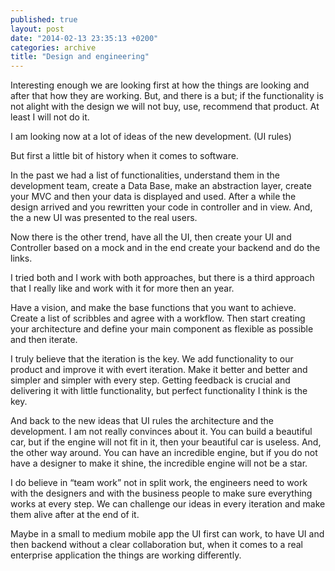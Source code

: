 ```yaml
---
published: true
layout: post
date: "2014-02-13 23:35:13 +0200"
categories: archive
title: "Design and engineering"
---
```


Interesting enough we are looking first at how the things are looking and after that how they are working. But, and there is a but; if the functionality is not alight with the design we will not buy, use, recommend that product. At least I will not do it.

I am looking now at a lot of ideas of the new development. (UI rules)

But first a little bit of history when it comes to software.

In the past we had a list of functionalities, understand them in the development team, create a Data Base, make an abstraction layer, create your MVC and then your data is displayed and used. After a while the design arrived and  you rewritten your code in controller and in view. And, the a new UI was presented to the real users.

Now there is the other trend, have all the UI, then create your UI and Controller based on a mock and in the end create your backend and do the links.

I tried both and I work with both approaches, but there is a third approach that I really like and work with it for more then an year.

Have a vision, and make the base functions that you want to achieve. Create a list of scribbles and agree with a workflow.  Then start creating your architecture and define your main component as flexible as possible and then iterate.

I truly believe that the iteration is the key. We add functionality to our product and improve it with evert iteration. Make it better and better and simpler and simpler with every step. Getting feedback is crucial and delivering it with little functionality, but perfect functionality I think is the key.

And back to the new ideas that UI rules the architecture and the development. I am not really convinces about it. You can build a beautiful car, but if the engine will not fit in it, then your beautiful car is useless. And, the other way around. You can have an incredible engine, but if you do not have a designer to make it shine, the incredible engine will not be a star.

I do believe in “team work” not in split work, the engineers need to work with the designers and with the business people to make sure everything works at every step. We can challenge our ideas in every iteration and make them alive after at the end of it.

Maybe in a small to medium mobile app the UI first can work, to have UI and then backend without a clear collaboration but, when it comes to a real enterprise application the things are working differently.
